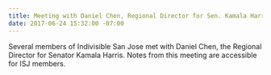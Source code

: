 ```yaml
---
title: Meeting with Daniel Chen, Regional Director for Sen. Kamala Harris (6/7/17)
date: 2017-06-24 15:32:00 -07:00
---
```


Several members of Indivisible San Jose met with Daniel Chen, the Regional Director for Senator Kamala Harris.  Notes from this meeting are accessible for ISJ members.